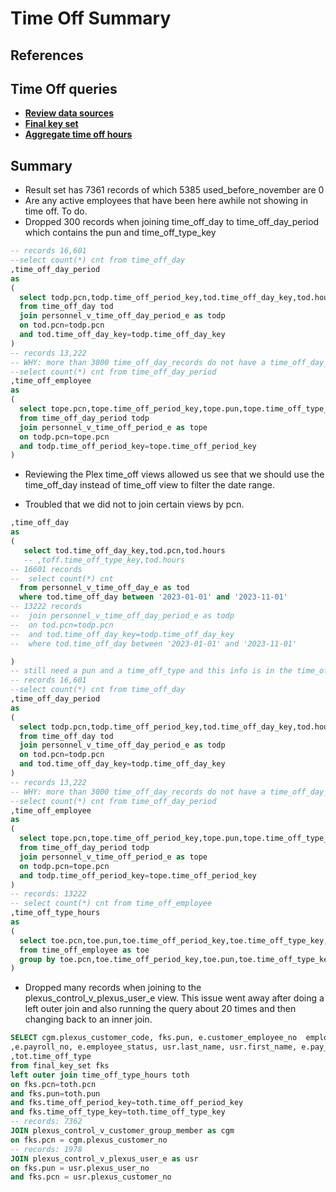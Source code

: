 # Time Off Summary

## References

## Time Off queries

- **[Review data sources](./time_off_review_data_sources.sql)**
- **[Final key set](./time_off_final_key_set.sql)**
- **[Aggregate time off hours](time_off_aggegate_hours.sql)**

## Summary

- Result set has 7361 records of which 5385 used_before_november are 0
- Are any active employees that have been here awhile not showing in time off. To do.
- Dropped 300 records when joining time_off_day to time_off_day_period which contains the pun and time_off_type_key

```sql
-- records 16,601
--select count(*) cnt from time_off_day
,time_off_day_period
as
(
  select todp.pcn,todp.time_off_period_key,tod.time_off_day_key,tod.hours
  from time_off_day tod
  join personnel_v_time_off_day_period_e as todp
  on tod.pcn=todp.pcn
  and tod.time_off_day_key=todp.time_off_day_key
)
-- records 13,222
-- WHY: more than 3000 time_off_day_records do not have a time_off_day_period record
--select count(*) cnt from time_off_day_period
,time_off_employee
as
(
  select tope.pcn,tope.time_off_period_key,tope.pun,tope.time_off_type_key,todp.hours
  from time_off_day_period todp
  join personnel_v_time_off_period_e as tope
  on todp.pcn=tope.pcn
  and todp.time_off_period_key=tope.time_off_period_key
)
```

- Reviewing the Plex time_off views allowed us see that we should use the time_off_day instead of time_off view to filter the date range.

- Troubled that we did not to join certain views by pcn.  

```sql
,time_off_day
as
(
   select tod.time_off_day_key,tod.pcn,tod.hours
   -- ,toff.time_off_type_key,tod.hours 
-- 16601 records
--  select count(*) cnt
  from personnel_v_time_off_day_e as tod
  where tod.time_off_day between '2023-01-01' and '2023-11-01'
-- 13222 records
--  join personnel_v_time_off_day_period_e as todp
--  on tod.pcn=todp.pcn
--  and tod.time_off_day_key=todp.time_off_day_key
--  where tod.time_off_day between '2023-01-01' and '2023-11-01'

)
-- still need a pun and a time_off_type and this info is in the time_off_period_view
-- records 16,601
--select count(*) cnt from time_off_day
,time_off_day_period
as
(
  select todp.pcn,todp.time_off_period_key,tod.time_off_day_key,tod.hours
  from time_off_day tod
  join personnel_v_time_off_day_period_e as todp
  on tod.pcn=todp.pcn
  and tod.time_off_day_key=todp.time_off_day_key
)
-- records 13,222
-- WHY: more than 3000 time_off_day_records do not have a time_off_day_period record
--select count(*) cnt from time_off_day_period
,time_off_employee
as
(
  select tope.pcn,tope.time_off_period_key,tope.pun,tope.time_off_type_key,todp.hours
  from time_off_day_period todp
  join personnel_v_time_off_period_e as tope
  on todp.pcn=tope.pcn
  and todp.time_off_period_key=tope.time_off_period_key
)
-- records: 13222
-- select count(*) cnt from time_off_employee
,time_off_type_hours
as
(
  select toe.pcn,toe.pun,toe.time_off_period_key,toe.time_off_type_key,SUM(toe.hours) as time_off_type_hours
  from time_off_employee as toe
  group by toe.pcn,toe.time_off_period_key,toe.pun,toe.time_off_type_key
)

``````

- Dropped many records when joining to the plexus_control_v_plexus_user_e  view. This issue went away after doing a left outer join and also running the query about 20 times and then changing back to an inner join.

```sql
SELECT cgm.plexus_customer_code, fks.pun, e.customer_employee_no  employee_no
,e.payroll_no, e.employee_status, usr.last_name, usr.first_name, e.pay_type
,tot.time_off_type
from final_key_set fks
left outer join time_off_type_hours toth
on fks.pcn=toth.pcn
and fks.pun=toth.pun
and fks.time_off_period_key=toth.time_off_period_key
and fks.time_off_type_key=toth.time_off_type_key
-- records: 7362
JOIN plexus_control_v_customer_group_member as cgm
on fks.pcn = cgm.plexus_customer_no
-- records: 1978
JOIN plexus_control_v_plexus_user_e as usr
on fks.pun = usr.plexus_user_no
and fks.pcn = usr.plexus_customer_no
```
